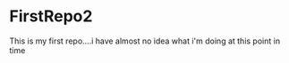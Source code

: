 FirstRepo2
==========

This is my first repo....i have almost no idea what i'm doing at this point in time